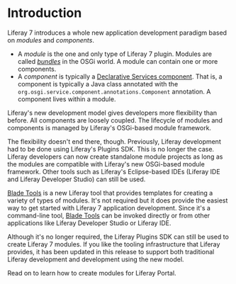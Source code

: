# Introduction

Liferay 7 introduces a whole new application development paradigm based on
*modules* and *components*.

- A *module* is the one and only type of Liferay 7 plugin. Modules are called
  *[bundles](https://en.wikipedia.org/wiki/OSGi#Bundles)* in the OSGi world. A
  module can contain one or more components.
- A *component* is typically a [Declarative Services component](http://wiki.osgi.org/wiki/Declarative_Services).
  That is, a component is typically a Java class annotated with the
  `org.osgi.service.component.annotations.Component` annotation. A component
  lives within a module.

Liferay's new development model gives developers more flexibility than before.
All components are loosely coupled. The lifecycle of modules and components is
managed by Liferay's OSGi-based module framework. 

The flexibility doesn't end there, though. Previously, Liferay development had
to be done using Liferay's Plugins SDK. This is no longer the case. Liferay
developers can now create standalone module projects as long as the modules are
compatible with Liferay's new OSGi-based module framework. Other tools such as
Liferay's Eclipse-based IDEs (Liferay IDE and Liferay Developer Studio) can
still be used.

[Blade Tools](https://github.com/gamerson/blade.tools) is a new Liferay
tool that provides templates for creating a variety of types of modules. It's
not required but it does provide the easiest way to get started with Liferay 7
application development. Since it's a command-line tool,
[Blade Tools](https://github.com/gamerson/blade.tools) can be invoked directly
or from other applications like Liferay Developer Studio or Liferay IDE.

Although it's no longer required, the Liferay Plugins SDK can still be used to
create Liferay 7 modules. If you like the tooling infrastructure that Liferay
provides, it has been updated in this release to support both traditional
Liferay development and development using the new model. 

Read on to learn how to create modules for Liferay Portal. 
